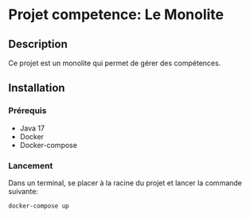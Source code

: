 # Projet competence: Le Monolite

## Description

Ce projet est un monolite qui permet de gérer des compétences.

## Installation

### Prérequis

- Java 17
- Docker
- Docker-compose

### Lancement

Dans un terminal, se placer à la racine du projet et lancer la commande suivante:

```bash
docker-compose up
```